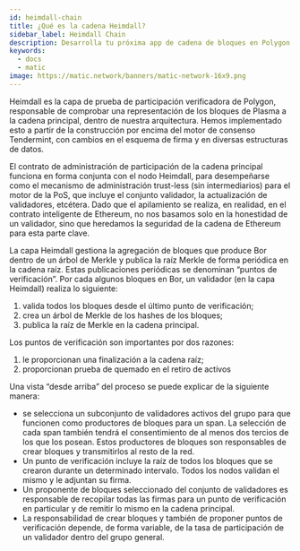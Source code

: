 ```yaml
---
id: heimdall-chain
title: ¿Qué es la cadena Heimdall?
sidebar_label: Heimdall Chain
description: Desarrolla tu próxima app de cadena de bloques en Polygon.
keywords:
  - docs
  - matic
image: https://matic.network/banners/matic-network-16x9.png
---
```

Heimdall es la capa de prueba de participación verificadora de Polygon, responsable de comprobar una representación de los bloques de Plasma a la cadena principal, dentro de nuestra arquitectura. Hemos implementado esto a partir de la construcción por encima del motor de consenso Tendermint, con cambios en el esquema de firma y en diversas estructuras de datos.

El contrato de administración de participación de la cadena principal funciona en forma conjunta con el nodo Heimdall, para desempeñarse como el mecanismo de administración trust-less (sin intermediarios) para el motor de la PoS, que incluye el conjunto validador, la actualización de validadores, etcétera. Dado que el apilamiento se realiza, en realidad, en el contrato inteligente de Ethereum, no nos basamos solo en la honestidad de un validador, sino que heredamos la seguridad de la cadena de Ethereum para esta parte clave.

La capa Heimdall gestiona la agregación de bloques que produce Bor dentro de un árbol de Merkle y publica la raíz Merkle de forma periódica en la cadena raíz. Estas publicaciones periódicas se denominan “puntos de verificación”. Por cada algunos bloques en Bor, un validador (en la capa Heimdall) realiza lo siguiente:

1. valida todos los bloques desde el último punto de verificación;
2. crea un árbol de Merkle de los hashes de los bloques;
3. publica la raíz de Merkle en la cadena principal.

Los puntos de verificación son importantes por dos razones:

1. le proporcionan una finalización a la cadena raíz;
2. proporcionan prueba de quemado en el retiro de activos

Una vista “desde arriba” del proceso se puede explicar de la siguiente manera:

- se selecciona un subconjunto de validadores activos del grupo para que funcionen como productores de bloques para un span. La selección de cada span también tendrá el consentimiento de al menos dos tercios de los que los posean. Estos productores de bloques son responsables de crear bloques y transmitirlos al resto de la red.
- Un punto de verificación incluye la raíz de todos los bloques que se crearon durante un determinado intervalo. Todos los nodos validan el mismo y le adjuntan su firma.
- Un proponente de bloques seleccionado del conjunto de validadores es responsable de recopilar todas las firmas para un punto de verificación en particular y de remitir lo mismo en la cadena principal.
- La responsabilidad de crear bloques y también de proponer puntos de verificación depende, de forma variable, de la tasa de participación de un validador dentro del grupo general.